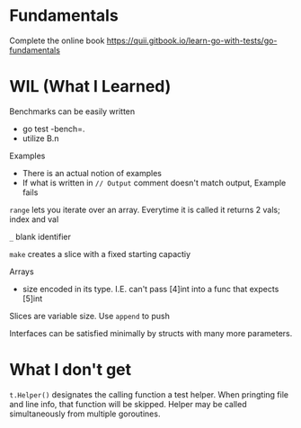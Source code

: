 # Fundamentals

Complete the online book https://quii.gitbook.io/learn-go-with-tests/go-fundamentals
# WIL (What I Learned)

Benchmarks can be easily written
- go test -bench=.
- utilize B.n

Examples
- There is an actual notion of examples
- If what is written in `// Output` comment doesn't match output, Example fails

`range` lets you iterate over an array. Everytime it is called it returns 2 vals; index and val

`_` blank identifier

`make` creates a slice with a fixed starting capactiy

Arrays
- size encoded in its type. I.E. can't pass [4]int into a func that expects [5]int

Slices are variable size. Use `append` to push

Interfaces can be satisfied minimally by structs with many more parameters.


# What I don't get

`t.Helper()` designates the calling function a test helper. When pringting file and line info, that function will be skipped. Helper may be called simultaneously from multiple goroutines.